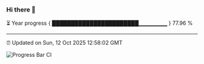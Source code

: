 ### Hi there 👋

⏳ Year progress { ███████████████████████▁▁▁▁▁▁▁ } 77.96 %

---

⏰ Updated on Sun, 12 Oct 2025 12:58:02 GMT

![Progress Bar CI](https://github.com/IshwaranRudhara/GIT-ACTION/workflows/Progress%20Bar%20CI/badge.svg)
